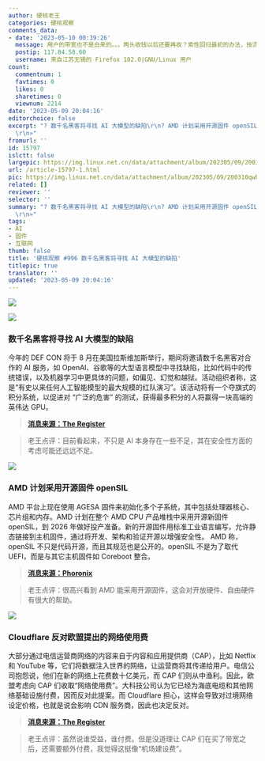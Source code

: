 ```yaml
---
author: 硬核老王
categories: 硬核观察
comments_data:
- date: '2023-05-10 00:39:26'
  message: 用户的带宽也不是白来的。。。两头收钱以后还要再收？索性回归最初的办法，按流量收钱。
  postip: 117.84.58.60
  username: 来自江苏无锡的 Firefox 102.0|GNU/Linux 用户
count:
  commentnum: 1
  favtimes: 0
  likes: 0
  sharetimes: 0
  viewnum: 2214
date: '2023-05-09 20:04:16'
editorchoice: false
excerpt: "? 数千名黑客将寻找 AI 大模型的缺陷\r\n? AMD 计划采用开源固件 openSIL\r\n? Cloudflare 反对欧盟提出的网络使用费\r\n»
  \r\n»"
fromurl: ''
id: 15797
islctt: false
largepic: https://img.linux.net.cn/data/attachment/album/202305/09/200310qwb7gs0ww3wils3l.jpg
url: /article-15797-1.html
pic: https://img.linux.net.cn/data/attachment/album/202305/09/200310qwb7gs0ww3wils3l.jpg.thumb.jpg
related: []
reviewer: ''
selector: ''
summary: "? 数千名黑客将寻找 AI 大模型的缺陷\r\n? AMD 计划采用开源固件 openSIL\r\n? Cloudflare 反对欧盟提出的网络使用费\r\n»
  \r\n»"
tags:
- AI
- 固件
- 互联网
thumb: false
title: '硬核观察 #996 数千名黑客将寻找 AI 大模型的缺陷'
titlepic: true
translator: ''
updated: '2023-05-09 20:04:16'
---
```


![](https://img.linux.net.cn/data/attachment/album/202305/09/200310qwb7gs0ww3wils3l.jpg)


![](https://img.linux.net.cn/data/attachment/album/202305/09/200321bzd7da0eme0rxmrr.jpg)


### 数千名黑客将寻找 AI 大模型的缺陷


今年的 DEF CON 将于 8 月在美国拉斯维加斯举行，期间将邀请数千名黑客对合作的 AI 服务，如 OpenAI、谷歌等的大型语言模型中寻找缺陷，比如代码中的传统错误，以及机器学习中更具体的问题，如偏见、幻觉和越狱。活动组织者称，这是“有史以来任何人工智能模型的最大规模的红队演习”。该活动将有一个夺旗式的积分系统，以促进对 “广泛的危害” 的测试，获得最多积分的人将赢得一块高端的英伟达 GPU。



> 
> **[消息来源：The Register](https://www.theregister.com/2023/05/06/ai_hacking_defcon/)**
> 
> 
> 



> 
> 老王点评：目前看起来，不只是 AI 本身存在一些不足，其在安全性方面的考虑可能还远远不足。
> 
> 
> 


![](https://img.linux.net.cn/data/attachment/album/202305/09/200333pkftaja97fzxll79.jpg)


### AMD 计划采用开源固件 openSIL


AMD 平台上现在使用 AGESA 固件来初始化多个子系统，其中包括处理器核心、芯片组和内存。AMD 计划在整个 AMD CPU 产品堆栈中采用开源新固件 openSIL，到 2026 年做好投产准备。新的开源固件用标准工业语言编写，允许静态链接到主机固件，通过将开发、架构和验证开源以增强安全性。 AMD 称，openSIL 不只是代码开源，而且其规范也是公开的。openSIL 不是为了取代 UEFI，而是与其它主机固件如 Coreboot 整合。



> 
> **[消息来源：Phoronix](https://www.phoronix.com/news/AMD-openSIL-Replace-AGESA)**
> 
> 
> 



> 
> 老王点评：很高兴看到 AMD 能采用开源固件，这会对开放硬件、自由硬件有很大的帮助。
> 
> 
> 


![](https://img.linux.net.cn/data/attachment/album/202305/09/200400gm9hf7qt8pt8hqft.jpg)


### Cloudflare 反对欧盟提出的网络使用费


大部分通过电信运营商网络的内容来自于内容和应用提供商（CAP），比如 Netflix 和 YouTube 等，它们将数据注入世界的网络，让运营商将其传递给用户。电信公司抱怨说，他们在新的网络上花费数十亿美元，而 CAP 们则从中渔利。因此，欧盟考虑向 CAP 们收取“网络使用费”。大科技公司认为它已经为海底电缆和其他网络基础设施付费，因而反对此提案。而 Cloudflare 担心，这样会导致对过境网络设定价格，也就是说会影响 CDN 服务商，因此也决定反对。



> 
> **[消息来源：The Register](https://www.theregister.com/2023/05/09/cloudflare_opposes_europes_network_usage_charges/)**
> 
> 
> 



> 
> 老王点评：虽然说谁受益，谁付费。但是没道理让 CAP 们在买了带宽之后，还需要额外付费，我觉得这挺像“机场建设费”。
> 
> 
>